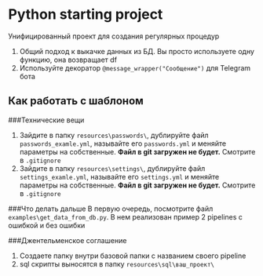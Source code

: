 # Python starting project
Унифицированный проект для создания регулярных процедур
1. Общий подход к выкачке данных из БД. Вы просто используете одну функцию, она возвращает df
2. Используйте декоратор ```@message_wrapper("Сообщение")``` для Telegram бота

## Как работать с шаблоном

###Технические вещи
1. Зайдите в папку ```resources\passwords\```, дублируйте файл ```passwords_examle.yml```, называйте его  ```passwords.yml``` и меняйте параметры на собственные. <b>Файл в git загружен не будет.</b> Смотрите в ```.gitignore```
2. Зайдите в папку ```resources\settings\```, дублируйте файл ```settings_examle.yml```, называйте его  ```settings.yml``` и меняйте параметры на собственные. <b>Файл в git загружен не будет.</b> Смотрите в ```.gitignore```

###Что делать дальше
В первую очередь, посмотрите файл ```examples\get_data_from_db.py```. В нем реализован пример 2 pipelines c ошибкой и без ошибки

###Джентельменское соглашение
1. Создаете папку внутри базовой папки с названием своего pipeline
2. sql скрипты выносятся в папку ```resources\sql\ваш_проект\```
